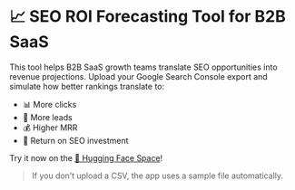 # 📈 SEO ROI Forecasting Tool for B2B SaaS

This tool helps B2B SaaS growth teams translate SEO opportunities into revenue projections. Upload your Google Search Console export and simulate how better rankings translate to:

- 📊 More clicks
- 🧲 More leads
- 💰 Higher MRR
- 🔁 Return on SEO investment

Try it now on the [🤗 Hugging Face Space](https://huggingface.co/spaces/Em4e/seo-b2b-saas-forecasting-tool)!

> If you don’t upload a CSV, the app uses a sample file automatically.
